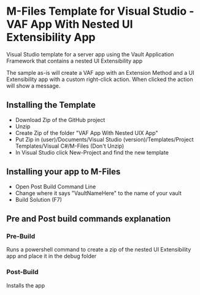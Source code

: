 # M-Files Template for Visual Studio - VAF App With Nested UI Extensibility App
Visual Studio template for a server app using the Vault Application Framework that contains a nested UI Extensibility app

The sample as-is will create a VAF app with an Extension Method and a UI Extensibility app with a custom right-click action. When clicked the action will show a message.

## Installing the Template
- Download Zip of the GitHub project
- Unzip
- Create Zip of the folder "VAF App With Nested UIX App"
- Put Zip in (user)/Documents/Visual Studio (version)/Templates/Project Templates/Visual C#/M-Files (Don't Unzip)
- In Visual Studio click New-Project and find the new template

## Installing your app to M-Files
- Open Post Build Command Line
- Change where it says "VaultNameHere" to the name of your vault
- Build Solution (F7)

## Pre and Post build commands explanation
### Pre-Build
Runs a powershell command to create a zip of the nested UI Extensibility app and place it in the debug folder

### Post-Build
Installs the app
